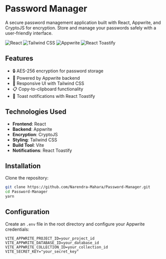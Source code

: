# Password Manager

A secure password management application built with React, Appwrite, and CryptoJS for encryption. Store and manage your passwords safely with a user-friendly interface.

![React](https://img.shields.io/badge/React-20232A?style=for-the-badge&logo=react&logoColor=61DAFB)
![Tailwind CSS](https://img.shields.io/badge/Tailwind_CSS-38B2AC?style=for-the-badge&logo=tailwind-css&logoColor=white)
![Appwrite](https://img.shields.io/badge/Appwrite-F02E65?style=for-the-badge&logo=appwrite&logoColor=white)
![React Toastify](https://img.shields.io/badge/React_Toastify-2C2D72?style=for-the-badge&logo=react-toastify&logoColor=white)


## Features

- 🔒 AES-256 encryption for password storage
- 🚀 Powered by Appwrite backend
- 📱 Responsive UI with Tailwind CSS
- 📋 Copy-to-clipboard functionality
- 📢 Toast notifications with React Toastify

## Technologies Used

- **Frontend**: React 
- **Backend**: Appwrite
- **Encryption**: CryptoJS
- **Styling**: Tailwind CSS
- **Build Tool**: Vite
- **Notifications**: React Toastify

## Installation

Clone the repository:

```bash
git clone https://github.com/Narendra-Mahara/Password-Manager.git
cd Password-Manager
yarn
```

## Configuration

Create an `.env` file in the root directory and configure your Appwrite credentials:

```
VITE_APPWRITE_PROJECT_ID=your_project_id
VITE_APPWRITE_DATABASE_ID=your_database_id
VITE_APPWRITE_COLLECTION_ID=your_collection_id
VITE_SECRET_KEY="your_secret_key"
```
